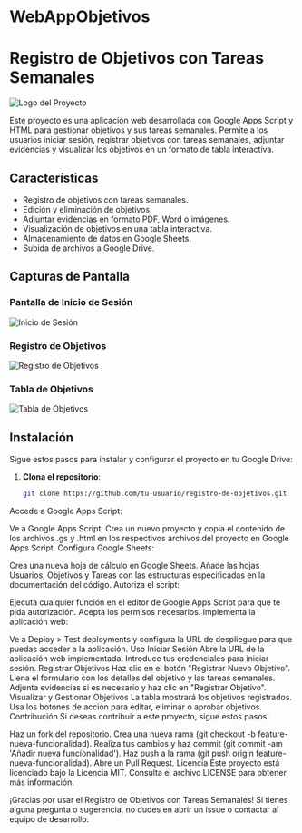 # WebAppObjetivos
# Registro de Objetivos con Tareas Semanales

![Logo del Proyecto](https://via.placeholder.com/800x200.png?text=Registro+de+Objetivos+con+Tareas+Semanales)

Este proyecto es una aplicación web desarrollada con Google Apps Script y HTML para gestionar objetivos y sus tareas semanales. Permite a los usuarios iniciar sesión, registrar objetivos con tareas semanales, adjuntar evidencias y visualizar los objetivos en un formato de tabla interactiva.

## Características

- Registro de objetivos con tareas semanales.
- Edición y eliminación de objetivos.
- Adjuntar evidencias en formato PDF, Word o imágenes.
- Visualización de objetivos en una tabla interactiva.
- Almacenamiento de datos en Google Sheets.
- Subida de archivos a Google Drive.

## Capturas de Pantalla

### Pantalla de Inicio de Sesión
![Inicio de Sesión](https://via.placeholder.com/800x400.png?text=Inicio+de+Sesion)

### Registro de Objetivos
![Registro de Objetivos](https://via.placeholder.com/800x400.png?text=Registro+de+Objetivos)

### Tabla de Objetivos
![Tabla de Objetivos](https://via.placeholder.com/800x400.png?text=Tabla+de+Objetivos)

## Instalación

Sigue estos pasos para instalar y configurar el proyecto en tu Google Drive:

1. **Clona el repositorio**:
   ```bash
   git clone https://github.com/tu-usuario/registro-de-objetivos.git
Accede a Google Apps Script:

Ve a Google Apps Script.
Crea un nuevo proyecto y copia el contenido de los archivos .gs y .html en los respectivos archivos del proyecto en Google Apps Script.
Configura Google Sheets:

Crea una nueva hoja de cálculo en Google Sheets.
Añade las hojas Usuarios, Objetivos y Tareas con las estructuras especificadas en la documentación del código.
Autoriza el script:

Ejecuta cualquier función en el editor de Google Apps Script para que te pida autorización. Acepta los permisos necesarios.
Implementa la aplicación web:

Ve a Deploy > Test deployments y configura la URL de despliegue para que puedas acceder a la aplicación.
Uso
Iniciar Sesión
Abre la URL de la aplicación web implementada.
Introduce tus credenciales para iniciar sesión.
Registrar Objetivos
Haz clic en el botón "Registrar Nuevo Objetivo".
Llena el formulario con los detalles del objetivo y las tareas semanales.
Adjunta evidencias si es necesario y haz clic en "Registrar Objetivo".
Visualizar y Gestionar Objetivos
La tabla mostrará los objetivos registrados.
Usa los botones de acción para editar, eliminar o aprobar objetivos.
Contribución
Si deseas contribuir a este proyecto, sigue estos pasos:

Haz un fork del repositorio.
Crea una nueva rama (git checkout -b feature-nueva-funcionalidad).
Realiza tus cambios y haz commit (git commit -am 'Añadir nueva funcionalidad').
Haz push a la rama (git push origin feature-nueva-funcionalidad).
Abre un Pull Request.
Licencia
Este proyecto está licenciado bajo la Licencia MIT. Consulta el archivo LICENSE para obtener más información.

¡Gracias por usar el Registro de Objetivos con Tareas Semanales! Si tienes alguna pregunta o sugerencia, no dudes en abrir un issue o contactar al equipo de desarrollo.

